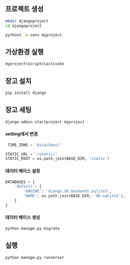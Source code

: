 ## 프로젝트 생성

```bash
mkdir djangoproject
cd djangoproject

python3 -m venv myproject
```

## 가상환경 실행

```bash
myproject\Scripts\activate
```

## 장고 설치

```bash
pip install django
```

## 장고 세팅

```bash
django-admin startproject myproject .
```


#### setting에서 변경
```python
 TIME_ZONE = 'Asia/Seoul'
```

```python
STATIC_URL = '/static/'
STATIC_ROOT = os.path.join(BASE_DIR, 'static')
```


#### 데이터 베이스 설정
```python
DATABASES = {
    'default': {
        'ENGINE': 'django.db.backends.sqlite3',
        'NAME': os.path.join(BASE_DIR, 'db.sqlite3'),
    }
}
```

#### 데이터 베이스 생성
```bash
python manage.py migrate
```

## 실행
``` bash
python manage.py runserver
```